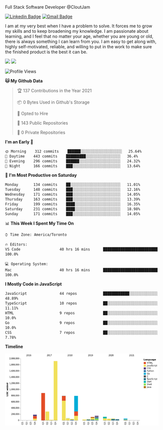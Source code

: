 Full Stack Software Developer @CloutJam

[![Linkedin Badge](https://img.shields.io/badge/-Jesse%20Okeya-6633cc?style=flat-square&logo=Linkedin&logoColor=white&link=https://www.linkedin.com/in/jesse-okeya-45a38510a/)](https://www.linkedin.com/in/jesse-okeya-45a38510a/) 
[![Gmail Badge](https://img.shields.io/badge/-jesseokeya@gmail.com-6633cc?style=flat-square&logo=Gmail&logoColor=white&link=mailto:jesseokeya@gmail.com)](mailto:jesseokeya@gmail.com)

I am at my very best when I have a problem to solve. It forces me to grow my skills and to keep broadening my knowledge. I am passionate about learning, and I feel that no matter your age, whether you are young or old, there is always something I can learn from you. I am easy to get along with, highly self-motivated, reliable, and willing to put in the work to make sure the finished product is the best it can be.

![](https://github-readme-stats.vercel.app/api?username=jesseokeya&show_icons=true&theme=radical) ![](https://github-readme-stats.vercel.app/api/top-langs/?username=jesseokeya&layout=compact&theme=radical)

<!--START_SECTION:waka-->
![Profile Views](http://img.shields.io/badge/Profile%20Views-0-blue)

**🐱 My Github Data** 

> 🏆 137 Contributions in the Year 2021
 > 
> 📦 0 Bytes Used in Github's Storage 
 > 
> 💼 Opted to Hire
 > 
> 📜 143 Public Repositories 
 > 
> 🔑 0 Private Repositories  
 > 
**I'm an Early 🐤** 

```text
🌞 Morning    312 commits    ██████░░░░░░░░░░░░░░░░░░░   25.64% 
🌆 Daytime    443 commits    █████████░░░░░░░░░░░░░░░░   36.4% 
🌃 Evening    296 commits    ██████░░░░░░░░░░░░░░░░░░░   24.32% 
🌙 Night      166 commits    ███░░░░░░░░░░░░░░░░░░░░░░   13.64%

```
📅 **I'm Most Productive on Saturday** 

```text
Monday       134 commits    ██░░░░░░░░░░░░░░░░░░░░░░░   11.01% 
Tuesday      148 commits    ███░░░░░░░░░░░░░░░░░░░░░░   12.16% 
Wednesday    171 commits    ███░░░░░░░░░░░░░░░░░░░░░░   14.05% 
Thursday     163 commits    ███░░░░░░░░░░░░░░░░░░░░░░   13.39% 
Friday       199 commits    ████░░░░░░░░░░░░░░░░░░░░░   16.35% 
Saturday     231 commits    ████░░░░░░░░░░░░░░░░░░░░░   18.98% 
Sunday       171 commits    ███░░░░░░░░░░░░░░░░░░░░░░   14.05%

```


📊 **This Week I Spent My Time On** 

```text
⌚︎ Time Zone: America/Toronto

🔥 Editors: 
VS Code                  40 hrs 16 mins      █████████████████████████   100.0%

💻 Operating System: 
Mac                      40 hrs 16 mins      █████████████████████████   100.0%

```

**I Mostly Code in JavaScript** 

```text
JavaScript               44 repos            ████████████░░░░░░░░░░░░░   48.89% 
TypeScript               10 repos            ██░░░░░░░░░░░░░░░░░░░░░░░   11.11% 
HTML                     9 repos             ██░░░░░░░░░░░░░░░░░░░░░░░   10.0% 
Go                       9 repos             ██░░░░░░░░░░░░░░░░░░░░░░░   10.0% 
CSS                      7 repos             ██░░░░░░░░░░░░░░░░░░░░░░░   7.78%

```


**Timeline**

![Chart not found](https://raw.githubusercontent.com/jesseokeya/jesseokeya/master/charts/bar_graph.png) 


<!--END_SECTION:waka-->
